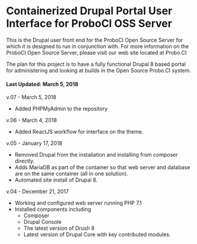 # Containerized Drupal Portal User Interface for ProboCI OSS Server
This is the Drupal user front end for the ProboCI Open Source Server for which it is designed to run in conjunction with. For more information on the ProboCI Open Source Server, please visit our web site located at Probo.CI

The plan for this project is to have a fully functional Drupal 8 based portal for administering and looking at builds in the Open Source Probo.CI system.

#### Last Updated: March 5, 2018

v.07 - March 5, 2018
  - Added PHPMyAdmin to the repository

v.06 - March 4, 2018
  - Added ReactJS workflow for interface on the theme.

v.05 - January 17, 2018
  - Removed Drupal from the installation and installing from composer directly.
  - Adds MariaDB as part of the container so that web server and database are on the same container (all in one solution).
  - Automated site install of Drupal 8.

v.04 - December 21, 2017
  - Working and configured web server running PHP 7.1
  - Installed components including
    - Composer
    - Drupal Console
    - The latest version of Drush 8
    - Latest version of Drupal Core with key contributed modules.
